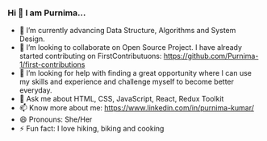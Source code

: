 ### Hi 👋 I am Purnima...
- 🌱 I’m currently advancing Data Structure, Algorithms and System Design.
- 👯 I’m looking to collaborate on Open Source Project. I have already started contributing on FirstContributuons: https://github.com/Purnima-1/first-contributions
- 🤔 I’m looking for help with finding a great opportunity where I can use my skills and experience and challenge myself to become better everyday.
- 💬 Ask me about HTML, CSS, JavaScript, React, Redux Toolkit
- 📫 Know more about me: https://www.linkedin.com/in/purnima-kumar/
- 😄 Pronouns: She/Her
- ⚡ Fun fact: I love hiking, biking and cooking

